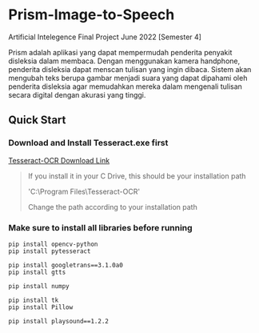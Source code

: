 # Prism-Image-to-Speech

Artificial Intelegence Final Project June 2022 [Semester 4]

Prism adalah aplikasi yang dapat mempermudah penderita penyakit disleksia dalam membaca. Dengan menggunakan kamera handphone, penderita disleksia dapat menscan tulisan yang ingin dibaca. Sistem akan mengubah teks berupa gambar menjadi suara yang dapat dipahami oleh penderita disleksia agar memudahkan mereka dalam mengenali tulisan secara digital dengan akurasi yang tinggi.



<!-- https://github.com/UB-Mannheim/tesseract/wiki -->

## Quick Start
### Download and Install Tesseract.exe first

[Tesseract-OCR Download Link](https://github.com/Nielioo/Prism-Image-to-Speech/blob/master/Tesseract.exe%20Download/tesseract-ocr-w64-setup-v5.1.0.20220510.exe)

> If you install it in your C Drive, this should be your installation path
> 
> 'C:\\Program Files\\Tesseract-OCR'
> 
> Change the path according to your installation path

### Make sure to install all libraries before running
```
pip install opencv-python
pip install pytesseract

pip install googletrans==3.1.0a0
pip install gtts

pip install numpy

pip install tk
pip install Pillow

pip install playsound==1.2.2
```
